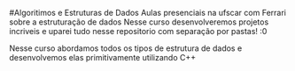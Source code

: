 #Algoritimos e Estruturas de Dados
Aulas presenciais na ufscar com Ferrari sobre a estruturação de dados
Nesse curso desenvolveremos projetos incriveis e uparei tudo nesse repositorio com separação por pastas! :0

Nesse curso abordamos todos os tipos de estrutura de dados e desenvolvemos elas primitivamente utilizando C++
